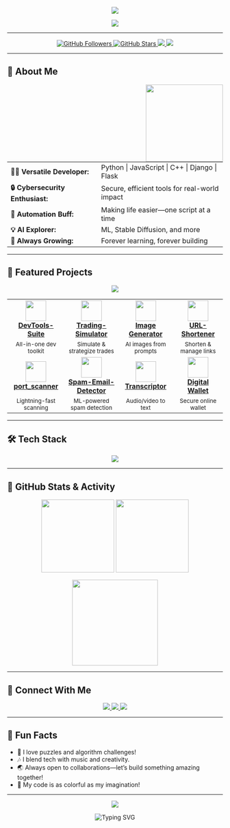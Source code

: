<!-- Profile README for Shuvra-458 -->

<!-- Animated Header with Professional Tagline -->
<p align="center">
 <p align="center">
  <img src="https://readme-typing-svg.demolab.com?font=Fira+Code&weight=700&size=35&duration=3500&pause=800&color=F7971E&center=true&width=900&lines=Hey%2C+I'm+Shuvra!;Crafting+Solutions+with+Code+%F0%9F%94%A5;Empowering+Ideas+Through+Innovation+%F0%9F%92%A1;Explore+My+Developer+Journey!+%F0%9F%8C%88"  />
</p>
</p>

<p align="center">
  <img src="https://capsule-render.vercel.app/api?type=rect&color=gradient&height=90&section=header&text=Innovator%20|%20Engineer%20|%20Creator&fontSize=38&fontAlign=50&fontColor=FFFFFF" />
</p>

---

<!-- Colorful Badges and Quick Links -->
<p align="center">
  <a href="https://github.com/Shuvra-458?tab=followers">
    <img src="https://img.shields.io/github/followers/Shuvra-458?label=Follow&style=for-the-badge&color=F7971E&logo=github" alt="GitHub Followers" />
  </a>
  <a href="https://github.com/Shuvra-458?tab=stars">
    <img src="https://img.shields.io/github/stars/Shuvra-458?label=Stars&style=for-the-badge&color=43E97B&logo=starship" alt="GitHub Stars" />
  </a>
  <a href="https://github.com/Shuvra-458?tab=repositories">
    <img src="https://img.shields.io/badge/See%20All-Projects-1FA2FF?style=for-the-badge&logo=github" />
  </a>
  <a href="https://github.com/Shuvra-458/Portfolio_sj">
    <img src="https://img.shields.io/badge/Portfolio-Web-F7971E?style=for-the-badge&logo=google-chrome&logoColor=white" />
  </a>
</p>

---

## 🎨 About Me

<div align="center">

<img src="https://media.giphy.com/media/26ufnwz3wDUli7GU0/giphy.gif" width="180" align="right"/>

<table>
<tr>
  <td><b>🧑‍💻 Versatile Developer:</b></td>
  <td>Python | JavaScript | C++ | Django | Flask</td>
</tr>
<tr>
  <td><b>🔒 Cybersecurity Enthusiast:</b></td>
  <td>Secure, efficient tools for real-world impact</td>
</tr>
<tr>
  <td><b>🤖 Automation Buff:</b></td>
  <td>Making life easier—one script at a time</td>
</tr>
<tr>
  <td><b>💡 AI Explorer:</b></td>
  <td>ML, Stable Diffusion, and more</td>
</tr>
<tr>
  <td><b>🌱 Always Growing:</b></td>
  <td>Forever learning, forever building</td>
</tr>
</table>
</div>

---

## 🌟 Featured Projects

<p align="center">
  <img src="https://img.shields.io/badge/-Explore%20My%20Highlights-F7971E?style=for-the-badge&logo=starship&logoColor=white" />
</p>

<table>
<tr>
  <td align="center"><a href="https://github.com/Shuvra-458/DevTools-Suite"><img src="https://skillicons.dev/icons?i=python,django" width="48" /><br/><b>DevTools-Suite</b></a></td>
  <td align="center"><a href="https://github.com/Shuvra-458/Trading-Simulator"><img src="https://skillicons.dev/icons?i=python" width="48"/><br/><b>Trading-Simulator</b></a></td>
  <td align="center"><a href="https://github.com/Shuvra-458/Image-Generator-Stable-Diffusion-1.5-"><img src="https://skillicons.dev/icons?i=python" width="48"/><br/><b>Image Generator</b></a></td>
  <td align="center"><a href="https://github.com/Shuvra-458/URL-Shortener"><img src="https://skillicons.dev/icons?i=django" width="48"/><br/><b>URL-Shortener</b></a></td>
</tr>
<tr>
  <td align="center"><sub>All-in-one dev toolkit</sub></td>
  <td align="center"><sub>Simulate & strategize trades</sub></td>
  <td align="center"><sub>AI images from prompts</sub></td>
  <td align="center"><sub>Shorten & manage links</sub></td>
</tr>
<tr>
  <td align="center"><a href="https://github.com/Shuvra-458/port_scanner"><img src="https://skillicons.dev/icons?i=python" width="48"/><br/><b>port_scanner</b></a></td>
  <td align="center"><a href="https://github.com/Shuvra-458/Spam-Email-Detector"><img src="https://skillicons.dev/icons?i=python" width="48"/><br/><b>Spam-Email-Detector</b></a></td>
  <td align="center"><a href="https://github.com/Shuvra-458/Transcriptor"><img src="https://skillicons.dev/icons?i=python" width="48"/><br/><b>Transcriptor</b></a></td>
  <td align="center"><a href="https://github.com/Shuvra-458/digital_wallet_project"><img src="https://skillicons.dev/icons?i=python" width="48"/><br/><b>Digital Wallet</b></a></td>
</tr>
<tr>
  <td align="center"><sub>Lightning-fast scanning</sub></td>
  <td align="center"><sub>ML-powered spam detection</sub></td>
  <td align="center"><sub>Audio/video to text</sub></td>
  <td align="center"><sub>Secure online wallet</sub></td>
</tr>
</table>

---

## 🛠️ Tech Stack

<p align="center">
  <img src="https://skillicons.dev/icons?i=python,js,cpp,django,flask,html,css,git,linux,postgres,docker,jenkins" />
</p>

---

## 🚩 GitHub Stats & Activity

<p align="center">
  <img src="https://github-readme-stats.vercel.app/api?username=Shuvra-458&show_icons=true&theme=radical&hide_border=true&count_private=true" height="170" />
  <img src="https://streak-stats.demolab.com?user=Shuvra-458&theme=radical&hide_border=true" height="170" />
</p>
<p align="center">
  <img src="https://github-readme-activity-graph.vercel.app/graph?username=Shuvra-458&theme=react-dark&hide_border=true" height="200"/>
</p>

---

## 🤝 Connect With Me

<p align="center">
  <a href="https://www.linkedin.com/in/shuvrajyoti-nayak-b193a231a/">
    <img src="https://img.shields.io/badge/LinkedIn-0A66C2?style=for-the-badge&logo=linkedin&logoColor=white" />
  </a>
  <a href="mailto:shuvra458@gmail.com">
    <img src="https://img.shields.io/badge/Email-D14836?style=for-the-badge&logo=gmail&logoColor=white" />
  </a>
  <a href="https://github.com/Shuvra-458?tab=repositories">
    <img src="https://img.shields.io/badge/GitHub-100000?style=for-the-badge&logo=github&logoColor=white" />
  </a>
</p>

---

## 🎉 Fun Facts

- 🧩 I love puzzles and algorithm challenges!
- 🎶 I blend tech with music and creativity.
- 🌏 Always open to collaborations—let’s build something amazing together!
- 🌟 My code is as colorful as my imagination!

---

<p align="center">
  <img src="https://capsule-render.vercel.app/api?type=waving&color=gradient&height=100&section=footer"/>
</p>

<p align="center">
   <img src="https://readme-typing-svg.demolab.com?font=Fira+Code&weight=700&size=22&duration=3500&pause=800&color=F7971E&center=true&width=900&lines=Building+things+that+make+a+difference,+one+repo+at+a+time." alt="Typing SVG" />
</p>
